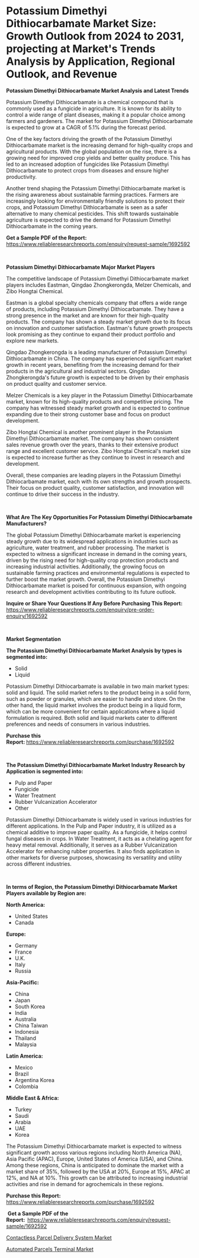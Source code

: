 <p><h1>Potassium Dimethyi Dithiocarbamate Market Size: Growth Outlook from 2024 to 2031, projecting at Market's Trends Analysis by Application, Regional Outlook, and Revenue</h1></p><p><strong>Potassium Dimethyi Dithiocarbamate Market Analysis and Latest Trends</strong></p>
<p><p>Potassium Dimethyi Dithiocarbamate is a chemical compound that is commonly used as a fungicide in agriculture. It is known for its ability to control a wide range of plant diseases, making it a popular choice among farmers and gardeners. The market for Potassium Dimethyi Dithiocarbamate is expected to grow at a CAGR of 5.1% during the forecast period. </p><p>One of the key factors driving the growth of the Potassium Dimethyi Dithiocarbamate market is the increasing demand for high-quality crops and agricultural products. With the global population on the rise, there is a growing need for improved crop yields and better quality produce. This has led to an increased adoption of fungicides like Potassium Dimethyi Dithiocarbamate to protect crops from diseases and ensure higher productivity.</p><p>Another trend shaping the Potassium Dimethyi Dithiocarbamate market is the rising awareness about sustainable farming practices. Farmers are increasingly looking for environmentally friendly solutions to protect their crops, and Potassium Dimethyi Dithiocarbamate is seen as a safer alternative to many chemical pesticides. This shift towards sustainable agriculture is expected to drive the demand for Potassium Dimethyi Dithiocarbamate in the coming years.</p></p>
<p><strong>Get a Sample PDF of the Report:&nbsp;</strong> <a href="https://www.reliableresearchreports.com/enquiry/request-sample/1692592">https://www.reliableresearchreports.com/enquiry/request-sample/1692592</a></p>
<p>&nbsp;</p>
<p><strong>Potassium Dimethyi Dithiocarbamate Major Market Players</strong></p>
<p><p>The competitive landscape of Potassium Dimethyi Dithiocarbamate market players includes Eastman, Qingdao Zhongkerongda, Melzer Chemicals, and Zibo Hongtai Chemical. </p><p>Eastman is a global specialty chemicals company that offers a wide range of products, including Potassium Dimethyi Dithiocarbamate. They have a strong presence in the market and are known for their high-quality products. The company has shown a steady market growth due to its focus on innovation and customer satisfaction. Eastman's future growth prospects look promising as they continue to expand their product portfolio and explore new markets.</p><p>Qingdao Zhongkerongda is a leading manufacturer of Potassium Dimethyi Dithiocarbamate in China. The company has experienced significant market growth in recent years, benefiting from the increasing demand for their products in the agricultural and industrial sectors. Qingdao Zhongkerongda's future growth is expected to be driven by their emphasis on product quality and customer service.</p><p>Melzer Chemicals is a key player in the Potassium Dimethyi Dithiocarbamate market, known for its high-quality products and competitive pricing. The company has witnessed steady market growth and is expected to continue expanding due to their strong customer base and focus on product development.</p><p>Zibo Hongtai Chemical is another prominent player in the Potassium Dimethyi Dithiocarbamate market. The company has shown consistent sales revenue growth over the years, thanks to their extensive product range and excellent customer service. Zibo Hongtai Chemical's market size is expected to increase further as they continue to invest in research and development.</p><p>Overall, these companies are leading players in the Potassium Dimethyi Dithiocarbamate market, each with its own strengths and growth prospects. Their focus on product quality, customer satisfaction, and innovation will continue to drive their success in the industry.</p></p>
<p>&nbsp;</p>
<p><strong>What Are The Key Opportunities For Potassium Dimethyi Dithiocarbamate Manufacturers?</strong></p>
<p><p>The global Potassium Dimethyi Dithiocarbamate market is experiencing steady growth due to its widespread applications in industries such as agriculture, water treatment, and rubber processing. The market is expected to witness a significant increase in demand in the coming years, driven by the rising need for high-quality crop protection products and increasing industrial activities. Additionally, the growing focus on sustainable farming practices and environmental regulations is expected to further boost the market growth. Overall, the Potassium Dimethyi Dithiocarbamate market is poised for continuous expansion, with ongoing research and development activities contributing to its future outlook.</p></p>
<p><strong>Inquire or Share Your Questions If Any Before Purchasing This Report:</strong> <a href="https://www.reliableresearchreports.com/enquiry/pre-order-enquiry/1692592">https://www.reliableresearchreports.com/enquiry/pre-order-enquiry/1692592</a></p>
<p>&nbsp;</p>
<p><strong>Market Segmentation</strong></p>
<p><strong>The Potassium Dimethyi Dithiocarbamate Market Analysis by types is segmented into:</strong></p>
<p><ul><li>Solid</li><li>Liquid</li></ul></p>
<p><p>Potassium Dimethyi Dithiocarbamate is available in two main market types: solid and liquid. The solid market refers to the product being in a solid form, such as powder or granules, which are easier to handle and store. On the other hand, the liquid market involves the product being in a liquid form, which can be more convenient for certain applications where a liquid formulation is required. Both solid and liquid markets cater to different preferences and needs of consumers in various industries.</p></p>
<p><strong>Purchase this Report:&nbsp;</strong><a href="https://www.reliableresearchreports.com/purchase/1692592">https://www.reliableresearchreports.com/purchase/1692592</a></p>
<p>&nbsp;</p>
<p><strong>The Potassium Dimethyi Dithiocarbamate Market Industry Research by Application is segmented into:</strong></p>
<p><ul><li>Pulp and Paper</li><li>Fungicide</li><li>Water Treatment</li><li>Rubber Vulcanization Accelerator</li><li>Other</li></ul></p>
<p><p>Potassium Dimethyi Dithiocarbamate is widely used in various industries for different applications. In the Pulp and Paper industry, it is utilized as a chemical additive to improve paper quality. As a fungicide, it helps control fungal diseases in crops. In Water Treatment, it acts as a chelating agent for heavy metal removal. Additionally, it serves as a Rubber Vulcanization Accelerator for enhancing rubber properties. It also finds application in other markets for diverse purposes, showcasing its versatility and utility across different industries.</p></p>
<p>&nbsp;</p>
<p><strong>In terms of Region, the Potassium Dimethyi Dithiocarbamate Market Players available by Region are:</strong></p>
<p>
    <p> <strong> North America: </strong>
        <ul>
            <li>United States</li>
            <li>Canada</li>
        </ul>
        </p> 
    <p> <strong> Europe: </strong>
        <ul>
            <li>Germany</li>
            <li>France</li>
            <li>U.K.</li>
            <li>Italy</li>
            <li>Russia</li>
        </ul>
        </p> 
    <p> <strong> Asia-Pacific: </strong>
        <ul>
            <li>China</li>
            <li>Japan</li>
            <li>South Korea</li>
            <li>India</li>
            <li>Australia</li>
            <li>China Taiwan</li>
            <li>Indonesia</li>
            <li>Thailand</li>
            <li>Malaysia</li>
        </ul>
        </p> 
    <p> <strong> Latin America: </strong>
        <ul>
            <li>Mexico</li>
            <li>Brazil</li>
            <li>Argentina Korea</li>
            <li>Colombia</li>
        </ul>
        </p> 
    <p> <strong> Middle East & Africa: </strong>
        <ul>
            <li>Turkey</li>
            <li>Saudi</li>
            <li>Arabia</li>
            <li>UAE</li>
            <li>Korea</li>
        </ul>
    </p>
    </p>
<p><p>The Potassium Dimethyi Dithiocarbamate market is expected to witness significant growth across various regions including North America (NA), Asia Pacific (APAC), Europe, United States of America (USA), and China. Among these regions, China is anticipated to dominate the market with a market share of 35%, followed by the USA at 20%, Europe at 15%, APAC at 12%, and NA at 10%. This growth can be attributed to increasing industrial activities and rise in demand for agrochemicals in these regions.</p></p>
<p><strong>Purchase this Report: </strong><a href="https://www.reliableresearchreports.com/purchase/1692592">https://www.reliableresearchreports.com/purchase/1692592</a></p>
<p>&nbsp;<strong>Get a Sample PDF of the Report:&nbsp;&nbsp;</strong><a href="https://www.reliableresearchreports.com/enquiry/request-sample/1692592">https://www.reliableresearchreports.com/enquiry/request-sample/1692592</a></p>
<p><strong></strong></p>
<p><p><a href="https://issuu.com/reportprime-2/docs/contactless-parcel-delivery-system-market-size-203">Contactless Parcel Delivery System Market</a></p><p><a href="https://issuu.com/reportprime-2/docs/automated-parcels-terminal-market-size-2030.pptx">Automated Parcels Terminal Market</a></p></p>
